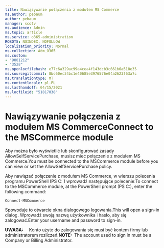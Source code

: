 ```yaml
---
title: Nawiązywanie połączenia z modułem MS Commerce
ms.author: pebaum
author: pebaum
manager: scotv
ms.audience: Admin
ms.topic: article
ms.service: o365-administration
ROBOTS: NOINDEX, NOFOLLOW
localization_priority: Normal
ms.collection: Adm_O365
ms.custom:
- "9001212"
- "3528"
ms.openlocfilehash: e77c6a329ac99a4cea4f143dcb3c661b6a518e35
ms.sourcegitcommit: 8bc60ec34bc1e40685e3976576e04a2623f63a7c
ms.translationtype: MT
ms.contentlocale: pl-PL
ms.lasthandoff: 04/15/2021
ms.locfileid: "51817038"
---
```

# <a name="connect-to-the-mscommerce-module"></a><span data-ttu-id="50098-102">Nawiązywanie połączenia z modułem MS Commerce</span><span class="sxs-lookup"><span data-stu-id="50098-102">Connect to the MSCommerce module</span></span>

<span data-ttu-id="50098-103">Aby można było wyświetlić lub skonfigurować zasady AllowSelfServicePurchase, musisz mieć połączenie z modułem MS Commerce.</span><span class="sxs-lookup"><span data-stu-id="50098-103">You must be connected to the MSCommerce module before you can view or set the AllowSelfServicePurchase policy.</span></span>  

<span data-ttu-id="50098-104">Aby nawiązać połączenie z modułem MS Commerce, w wierszu polecenia programu PowerShell (PS C: \) wprowadź następujące polecenie:</span><span class="sxs-lookup"><span data-stu-id="50098-104">To connect to the MSCommerce module, at the PowerShell prompt (PS C:\), enter the following command:</span></span>

`Connect-MSCommerce`

<span data-ttu-id="50098-105">Spowoduje to otwarcie okna dialogowego logowania.</span><span class="sxs-lookup"><span data-stu-id="50098-105">This will open a sign-in dialog.</span></span> <span data-ttu-id="50098-106">Wprowadź swoją nazwę użytkownika i hasło, aby się zalogować.</span><span class="sxs-lookup"><span data-stu-id="50098-106">Enter your username and password to sign-in.</span></span>

<span data-ttu-id="50098-107">**UWAGA:** &nbsp; &nbsp; Konto użyte do zalogowania się musi być kontem firmy lub administratorem rozliczeń.</span><span class="sxs-lookup"><span data-stu-id="50098-107">**NOTE:**&nbsp;&nbsp;The account used to sign in must be a Company or Billing Administrator.</span></span>
